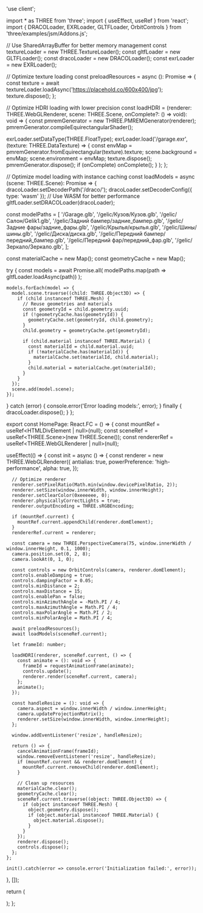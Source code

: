 'use client';

import * as THREE from 'three';
import { useEffect, useRef } from 'react';
import { DRACOLoader, EXRLoader, GLTFLoader, OrbitControls } from 'three/examples/jsm/Addons.js';

// Use SharedArrayBuffer for better memory management
const textureLoader = new THREE.TextureLoader();
const gltfLoader = new GLTFLoader();
const dracoLoader = new DRACOLoader();
const exrLoader = new EXRLoader();

// Optimize texture loading
const preloadResources = async (): Promise<void> => {
  const texture = await textureLoader.loadAsync('https://placehold.co/600x400/jpg');
  texture.dispose();
};

// Optimize HDRI loading with lower precision
const loadHDRI = (renderer: THREE.WebGLRenderer, scene: THREE.Scene, onComplete?: () => void): void => {
  const pmremGenerator = new THREE.PMREMGenerator(renderer);
  pmremGenerator.compileEquirectangularShader();

  exrLoader.setDataType(THREE.FloatType);
  exrLoader.load('/garage.exr',
    (texture: THREE.DataTexture) => {
      const envMap = pmremGenerator.fromEquirectangular(texture).texture;
      scene.background = envMap;
      scene.environment = envMap;
      texture.dispose();
      pmremGenerator.dispose();
      if (onComplete) onComplete();
    }
  );
};

// Optimize model loading with instance caching
const loadModels = async (scene: THREE.Scene): Promise<void> => {
  dracoLoader.setDecoderPath('/draco/');
  dracoLoader.setDecoderConfig({ type: 'wasm' }); // Use WASM for better performance
  gltfLoader.setDRACOLoader(dracoLoader);

  const modelPaths = [
    '/Garage.glb',
    '/gelic/Кузов/Кузов.glb',
    '/gelic/Салон/Gelik1.glb',
    '/gelic/Задний бампер/задние_бампер.glb',
    '/gelic/Задние фары/задние_фары.glb',
    '/gelic/Крылья/крылья.glb',
    '/gelic/Шины/шины.glb',
    '/gelic/Диска/диска.glb',
    '/gelic/Передний бампер/передний_бампер.glb',
    '/gelic/Передний фар/передний_фар.glb',
    '/gelic/Зеркало/Зеркало.glb',
  ];

  const materialCache = new Map();
  const geometryCache = new Map();

  try {
    const models = await Promise.all(
      modelPaths.map(path => gltfLoader.loadAsync(path))
    );

    models.forEach(model => {
      model.scene.traverse((child: THREE.Object3D) => {
        if (child instanceof THREE.Mesh) {
          // Reuse geometries and materials
          const geometryId = child.geometry.uuid;
          if (!geometryCache.has(geometryId)) {
            geometryCache.set(geometryId, child.geometry);
          }
          child.geometry = geometryCache.get(geometryId);

          if (child.material instanceof THREE.Material) {
            const materialId = child.material.uuid;
            if (!materialCache.has(materialId)) {
              materialCache.set(materialId, child.material);
            }
            child.material = materialCache.get(materialId);
          }
        }
      });
      scene.add(model.scene);
    });
  } catch (error) {
    console.error('Error loading models:', error);
  } finally {
    dracoLoader.dispose();
  }
};

export const HomePage: React.FC = () => {
  const mountRef = useRef<HTMLDivElement | null>(null);
  const sceneRef = useRef<THREE.Scene>(new THREE.Scene());
  const rendererRef = useRef<THREE.WebGLRenderer | null>(null);

  useEffect(() => {
    const init = async () => {
      const renderer = new THREE.WebGLRenderer({
        antialias: true,
        powerPreference: 'high-performance',
        alpha: true,
      });
      
      // Optimize renderer
      renderer.setPixelRatio(Math.min(window.devicePixelRatio, 2));
      renderer.setSize(window.innerWidth, window.innerHeight);
      renderer.setClearColor(0xeeeeee, 0);
      renderer.physicallyCorrectLights = true;
      renderer.outputEncoding = THREE.sRGBEncoding;
      
      if (mountRef.current) {
        mountRef.current.appendChild(renderer.domElement);
      }
      rendererRef.current = renderer;

      const camera = new THREE.PerspectiveCamera(75, window.innerWidth / window.innerHeight, 0.1, 1000);
      camera.position.set(0, 2, 8);
      camera.lookAt(0, 1, 0);

      const controls = new OrbitControls(camera, renderer.domElement);
      controls.enableDamping = true;
      controls.dampingFactor = 0.05;
      controls.minDistance = 2;
      controls.maxDistance = 15;
      controls.enablePan = false;
      controls.minAzimuthAngle = -Math.PI / 4;
      controls.maxAzimuthAngle = Math.PI / 4;
      controls.maxPolarAngle = Math.PI / 2;
      controls.minPolarAngle = Math.PI / 4;

      await preloadResources();
      await loadModels(sceneRef.current);
      
      let frameId: number;
      
      loadHDRI(renderer, sceneRef.current, () => {
        const animate = (): void => {
          frameId = requestAnimationFrame(animate);
          controls.update();
          renderer.render(sceneRef.current, camera);
        };
        animate();
      });

      const handleResize = (): void => {
        camera.aspect = window.innerWidth / window.innerHeight;
        camera.updateProjectionMatrix();
        renderer.setSize(window.innerWidth, window.innerHeight);
      };
      
      window.addEventListener('resize', handleResize);

      return () => {
        cancelAnimationFrame(frameId);
        window.removeEventListener('resize', handleResize);
        if (mountRef.current && renderer.domElement) {
          mountRef.current.removeChild(renderer.domElement);
        }
        
        // Clean up resources
        materialCache.clear();
        geometryCache.clear();
        sceneRef.current.traverse((object: THREE.Object3D) => {
          if (object instanceof THREE.Mesh) {
            object.geometry.dispose();
            if (object.material instanceof THREE.Material) {
              object.material.dispose();
            }
          }
        });
        renderer.dispose();
        controls.dispose();
      };
    };

    init().catch(error => console.error('Initialization failed:', error));
  }, []);

  return (
    <div className='w-full h-screen relative'>
      <div ref={mountRef} className='w-full h-full' />
    </div>
  );
};
